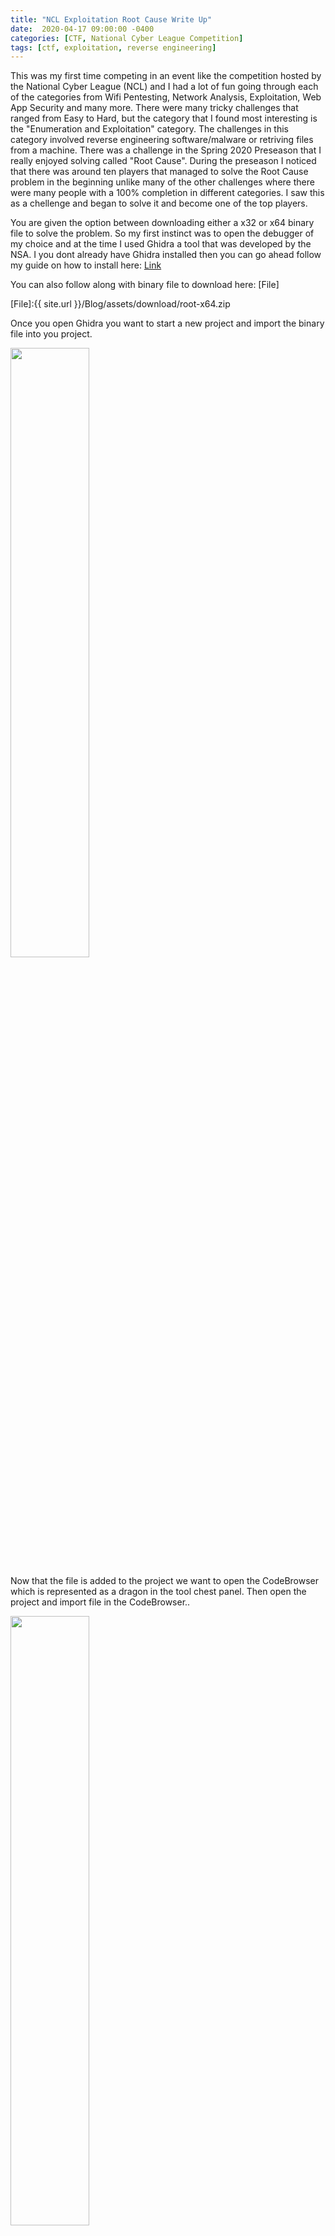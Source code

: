 ```yaml
---
title: "NCL Exploitation Root Cause Write Up"
date:  2020-04-17 09:00:00 -0400
categories: [CTF, National Cyber League Competition]
tags: [ctf, exploitation, reverse engineering]
---
```


This was my first time competing in an event like the competition hosted by the National Cyber League (NCL) and I had a lot of fun going through each of the categories from Wifi Pentesting, Network Analysis, Exploitation, Web App Security and many more. There were many tricky challenges that ranged from Easy to Hard, but the category that I found most interesting is the "Enumeration and Exploitation" category. The challenges in this category involved reverse engineering software/malware or retriving files from a machine. There was a challenge in the Spring 2020 Preseason that I really enjoyed solving called "Root Cause". During the preseason I noticed that there was around ten players that managed to solve the Root Cause problem in the beginning unlike many of the other challenges where there were many people with a 100% completion in different categories. I saw this as a chellenge and began to solve it and become one of the top players.

You are given the option between downloading either a x32 or x64 binary file to solve the problem. So my first instinct was to open the debugger of my choice and at the time I used Ghidra a tool that was developed by the NSA. I you dont already have Ghidra installed then you can go ahead follow my guide on how to install here: [Link](2020-04-18-how-to-install-ghidra)

You can also follow along with binary file to download here: [File]

[File]:{{ site.url }}/Blog/assets/download/root-x64.zip

Once you open Ghidra you want to start a new project and import the binary file into you project.

<img src="/Blog/assets/img/post/2020-04-18-ncl-exploitation-root-cause-write-up/Screenshot1.png" style="width: 50%" >

Now that the file is added to the project we want to open the CodeBrowser which is represented as a dragon in the tool chest panel. Then open the project and import file in the CodeBrowser..

<img src="/Blog/assets/img/post/2020-04-18-ncl-exploitation-root-cause-write-up/Screenshot2.png" style="width: 50%" >

Now that we have imported the file we want to analyze it

<img src="/Blog/assets/img/post/2020-04-18-ncl-exploitation-root-cause-write-up/Screenshot3.png" style="width: 50%" >

In the next window we want to make sure we have "Decompile Parameter ID" checked

<img src="/Blog/assets/img/post/2020-04-18-ncl-exploitation-root-cause-write-up/Screenshot4.png" style="width: 50%" >

To jump to the start of the program we can go to the symbol tree window on the left side and under the dropdown of the functions folder we want to click "entry" this is where the C program begins.

<img src="/Blog/assets/img/post/2020-04-18-ncl-exploitation-root-cause-write-up/Screenshot5.png" style="width: 50%" >

In the decompile window we can see the entry point and that it calls another function which is our "main". The decompiler renamed this to `FUN_00400b0b`. If we double click on it we can jump to the main of the C program.

<img src="/Blog/assets/img/post/2020-04-18-ncl-exploitation-root-cause-write-up/Screenshot6.png" style="width: 50%" >

Once we have stepped into the main of the C program we can see on line 2 there is an int and undefined datatype as the parameters. From experience with C we can assume that this is `int argc, char *argv` and user input is passed to the binary. Also it is important to note the TID that we were given by the NCL competion is only argument that is ran when the binary is executed in the terminal. You can also see proof of that on line 17.

<img src="/Blog/assets/img/post/2020-04-18-ncl-exploitation-root-cause-write-up/Screenshot7.png" style="width: 50%" >

 So we can go ahead and rename these by right clicking and changing the variable name and type to its respective value. At this point we can begin to follow the decompiled code and understand what is going on. We can also see that the program requires the user to run a root or a user that has a UID of 0
 
 ```c
  uid = geteuid();
  if (uid != 0) {
    fwrite("You don\'t have permission to run this program!\n",1,0x2f,stderr);
                    /* WARNING: Subroutine does not return */
    exit(1);
  }
 ```
 So I went ahead and renamed a few variables to help me follow the program.

<img src="/Blog/assets/img/post/2020-04-18-ncl-exploitation-root-cause-write-up/Screenshot8.png" style="width: 50%" >

We can see that there is a another function previously called FUN_00400906 that we renamed to CalculateFlag that passes an argument of argv[1] which should be the TID value that we passed into the program. Now if we double click on the CalculateFlag function we can just to its decompiled code and right off the bat I noticed that there were variables that had hex values set.

<img src="/Blog/assets/img/post/2020-04-18-ncl-exploitation-root-cause-write-up/Screenshot9.png" style="width: 50%" >

If we convert those hex values to ascii we should get something that starts with `SKY-` which is a piece of a flag since all the NCL flags start with `NCL-` or `SKY-`. We cant assume that this is the flag because the program does something with the TID and those values.

As we go through the program we notice is that the AUTH linux environment variable is retrived and saved to a variable in the program and is later used. 

```c
  __s = getenv("AUTH");
   if (__s != (char *)0x0) {
    sVar1 = strlen(__s);
    if (sVar1 == 0xd) {
      local_68 = 0;
      local_70 = 0;
      while( true ) {
        sVar1 = strlen(tid);
        if (sVar1 <= (ulong)(long)local_70) break;
        local_68 = local_68 + tid[local_70];
        local_70 = local_70 + 1;
      }
      local_6c = 0;
```
I assume this AUTH environment variable is set on the NCL linux server and has a flag stored to check the user input the right flag. We can see that the program checks to make sure the user input flag is 13 (0xd) characters long and begins to take the TID value we passed in and adding the decimal value of each char to local_68 which is later used in the program.

Unfortunately I don't have the TID that was given to me, but the value of local_68 turned out to be `2487`.

Then immediately after we can see that local_6c is set to 0 which which is the `index` of the program.

```c
        if (index < 4) {
          if ((int)flag_value[index] != local_58[index]) {
            uVar2 = 0;
            goto LAB_00400adf;
          }
        }
```
Now the code begins to come a little more clear. The code above shows that the AUTH environment variable which we assumed as the flag value is compared with the values we found at the beginning of the program as shown below. This values should be equivalent to `SKY-`.

```c
  local_58[0] = 0x53;
  local_58[1] = 0x4b;
  local_58[2] = 0x59;
  local_58[3] = 0x2d;
  local_48 = 0x50;
  local_44 = 0x51;
  local_40 = 0x4e;
  local_3c = 0x4f;
  local_38 = 0xc;
  local_34 = 0x31;
  local_30 = 0x30;
  local_2c = 0x30;
  local_28 = 0x31;
```

'0x50', '0x51', '0x4e', '0x4f', '0xc', '0x31', '0x30', '0x30', '0x31'
Now that we know the flag begins with `SKY-` we can begin to solve the rest. Now that we are looking for the 4 index value of the flag we can follow the code below.

```c
        else {
          if (index == 8) {
            if (flag_value[8] != flag_value[3]) {
              uVar2 = 0;
              goto LAB_00400adf;
            }
          }
          else {
            if (((long)flag_value[index] ^ tid_value % 10) != (long)local_58[index]) {
              uVar2 = 0;
              goto LAB_00400adf;
            }
          }
        }
        index = index + 1;
```
As we said earlier we can assume that local_48, local_44, local_40, local_3c, local_38, local_34, local_30, local_2c, and local_28 is the remaining values of the local_58 array which is the obfuscated flag stored in the program. Since we are looking for the 4 index we will start at line 9 and it we can see that the flag value we input has a bitwise XOR to the value 2487 (tid_value) and is modulus by 10 and is compared to the local_58 flag character stored in the program. So in order to reverse the value we can use a little bit of python.

```python
chr(int("0x50" ,16) ^ 2487 % 10)
```
The output returns a 'W'

So we can do this for all of the hex values.

```python
a = ['0x50', '0x51', '0x4e', '0x4f', '0xc', '0x31', '0x30', '0x30', '0x31']
  for hex in a:
    print chr(int(hex ,16) ^ 2487 % 10),
``` 
The output gives us:

> W V I H   6 7 7 6

Now all we have to do is piece it together and we have the flag.

> Just to note for the future. The TID will always be different so this flag wont always be the same.